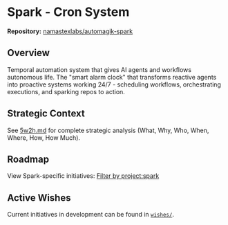 # Spark - Cron System

**Repository:** [namastexlabs/automagik-spark](https://github.com/namastexlabs/automagik-spark)

## Overview

Temporal automation system that gives AI agents and workflows autonomous life. The "smart alarm clock" that transforms reactive agents into proactive systems working 24/7 - scheduling workflows, orchestrating executions, and sparking repos to action.

## Strategic Context

See [5w2h.md](5w2h.md) for complete strategic analysis (What, Why, Who, When, Where, How, How Much).

## Roadmap

View Spark-specific initiatives: [Filter by project:spark](https://github.com/orgs/namastexlabs/projects/1/views/3?filterQuery=project%3Aspark)

## Active Wishes

Current initiatives in development can be found in [`wishes/`](wishes/).
